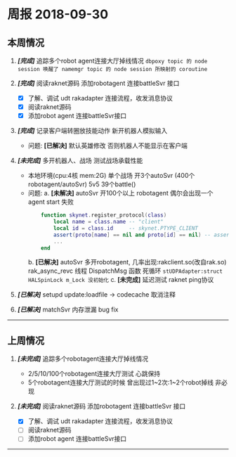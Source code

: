 # 周报 2018-09-30

## 本周情况

1. ***[完成]*** 追踪多个robot agent连接大厅掉线情况
    `dbpoxy topic 的 node session 唤醒了 namemgr topic 的 node session 所映射的 coroutine`

2. ***[完成]*** 阅读raknet源码 添加robotagent 连接battleSvr 接口
    * [x] 了解、调试 udt rakadapter 连接流程，收发消息协议
    * [x] 阅读raknet源码
    * [x] 添加robot agent 连接battleSvr接口

3. ***[完成]*** 记录客户端转圈放技能动作 新开机器人模拟输入
    * 问题: **[已解决]** 默认英雄修改 否则机器人不能显示在客户端

4. ***[未完成]*** 多开机器人、战场 测试战场承载性能
    * 本地环境(cpu:4核 mem:2G) 单个战场 开3个autoSvr (400个robotagent/autoSvr) 5v5 39个battle()
    * 问题:
        a. **[未解决]** autoSvr 开100个以上 robotagent 偶尔会出现一个agent start 失败
        ```lua
            function skynet.register_protocol(class)
                local name = class.name -- "client"
                local id = class.id     -- skynet.PTYPE_CLIENT
                assert(proto[name] == nil and proto[id] == nil) -- assert 在这里
                ...
            end
        ```
        b. **[已解决]** autoSvr 多开robotagent, 几率出现:rakclient.so(改自rak.so) rak_async_revc 线程 DispatchMsg 函数 死循环
            `stUDPAdapter:struct HALSpinLock m_Lock 没初始化`
        c. **[未完成]** 延迟测试 raknet ping协议

5. ***[已解决]*** setupd update:loadfile -> codecache 取消注释

6. ***[已解决]*** matchSvr 内存泄漏 bug fix

---

## 上周情况

1. ***[未完成]*** 追踪多个robotagent连接大厅掉线情况
   * 2/5/10/100个robotagent连接大厅测试 心跳保持
   * 5个robotagent连接大厅测试的时候 曾出现过1~2次:1~2个robot掉线 非必现

2. ***[未完成]*** 阅读raknet源码 添加robotagent 连接battleSvr 接口
    * [x] 了解、调试 udt rakadapter 连接流程，收发消息协议
    * [ ] 阅读raknet源码
    * [ ] 添加robot agent 连接battleSvr接口

---
